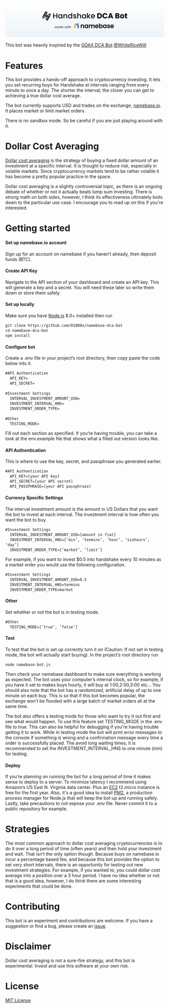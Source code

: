 ![namebase.io DCA Bot Banner Image](/banner.png)

This bot was heavily inspired by the [GDAX DCA Bot](https://github.com/WhiteRiceWill/gdax-dca-bot) [@WhiteRiceWill](https://twitter.com/whitericewill)

# Features
This bot provides a hands-off approach to cryptocurrency investing. It lets you set recurring buys for Handshake at intervals ranging from every minute to once a day. The shorter the interval, the closer you can get to achieving a true dollar cost average.

The bot currently supports USD and trades on the exchange, [namebase.io](https://www.namebase.io/). It places market or limit market orders.

There is no sandbox mode. So be careful if you are just playing around with it.

# Dollar Cost Averaging
[Dollar cost averaging](http://www.investopedia.com/terms/d/dollarcostaveraging.asp) is the strategy of buying a fixed dollar amount of an investment at a specific interval. It is thought to reduce risk, especially in volatile markets. Since cryptocurrency markets tend to be rather volatile it has become a pretty popular practice in the space.

Dollar cost averaging is a slightly controversial topic, as there is an ongoing debate of whether or not it actually beats lump sum investing. There is strong math on both sides, however, I think its effectiveness ultimately boils down to the particular use case. I encourage you to read up on this if you're interested.

# Getting started
#### Set up namebase.io account
Sign up for an account on namebase if you haven’t already, then deposit funds (BTC).

#### Create API Key
Navigate to the API section of your dashboard and create an API key. This will generate a key and a secret. You will need these later so write them down or store them safely.

#### Set up locally
Make sure you have [Node.js](https://nodejs.org) 8.0+ installed then run
```
git clone https://github.com/01000x/namebase-dca-bot
cd namebase-dca-bot
npm install
```

#### Configure bot
Create a .env file in your project’s root directory, then copy paste the code below into it.
```
#API Authentication
  API_KEY=
  API_SECRET=

#Investment Settings
  INTERVAL_INVESTMENT_AMOUNT_USD=
  INVESTMENT_INTERVAL_HNS=
  INVESTMENT_ORDER_TYPE=

#Other
  TESTING_MODE=
```
Fill out each section as specified. If you’re having trouble, you can take a look at the env.example file that shows what a filled out version looks like.

#### API Authentication
This is where to use the key, secret, and passphrase you generated earlier.
```
#API Authentication
  API_KEY=[your API key]
  API_SECRET=[your API secret]
  API_PASSPHRASE=[your API passphrase]
```

#### Currency Specific Settings
The interval investment amount is the amount in US Dollars that you want the bot to invest at each interval. The investment interval is how often you want the bot to buy.
```
#Investment Settings
  INTERVAL_INVESTMENT_AMOUNT_USD=[amount in fiat]
  INVESTMENT_INTERVAL_HNS=[‘min’, ‘tenmins’, ‘hour’, ‘sixhours’, ‘day’]
  INVESTMENT_ORDER_TYPE=[‘market’, ‘limit’]
```
For example, if you want to invest $0.5 into handshake every 10 minutes as a market order you would use the following configuration.
```
#Investment Settings
  INTERVAL_INVESTMENT_AMOUNT_USD=0.5
  INVESTMENT_INTERVAL_HNS=tenmins
  INVESTMENT_ORDER_TYPE=market
```

#### Other
Set whether or not the bot is in testing mode.
```
#Other
  TESTING_MODE=[‘true’, ‘false’]
```

#### Test
To test that the bot is set up correctly turn it on (Caution: If not set in testing mode, the bot will actually start buying). In the project’s root directory run
```
node namebase-bot.js
```
Then check your namebase dashboard to make sure everything is working as expected. The bot uses your computer’s internal clock, so for example, if you have it set to makes buys hourly, it will buy at 1:00,2:00,3:00 etc… You should also note that the bot has a randomized, artificial delay of up to one minute on each buy. This is so that if this bot becomes popular, the exchange won’t be flooded with a large batch of market orders all at the same time.

The bot also offers a testing mode for those who want to try it out first and see what would happen. To use this feature set TESTING_MODE in the .env file to true. This can also be helpful for debugging if you're having trouble getting it to work. While in testing mode the bot will print error messages to the console if something is wrong and a confirmation message every time a order is successfully placed. The avoid long waiting times, it is recommended to set the INVESTMENT_INTERVAL_HNS to one minute (min) for testing.

#### Deploy
If you’re planning on running the bot for a long period of time it makes sense to deploy to a server. To minimize latency I recommend using Amazon’s US East N. Virginia data center. Plus an [EC2](https://aws.amazon.com/ec2/) t2.micro instance is free for the first year. Also, it's a good idea to install [PM2](https://github.com/Unitech/pm2), a production process manager for Node.js that will keep the bot up and running safely. Lastly, take precautions to not expose your .env file. Never commit it to a public repository for example.

# Strategies
The most common approach to dollar cost averaging cryptocurrencies is to do it over a long period of time (often years) and then hold your investment and wait. That isn’t the only option though. Because buys on namebase.io incur a percentage based fee, and because this bot provides the option to set very short intervals, there is an opportunity for testing out new investment strategies. For example, if you wanted to, you could dollar cost average into a position over a 3 hour period. I have no idea whether or not that is a good idea, however, I do think there are some interesting experiments that could be done.

# Contributing
This bot is an experiment and contributions are welcome. If you have a suggestion or find a bug, please create an [issue](https://github.com/01000x/namebase-dca-bot/issues).

# Disclaimer
Dollar cost averaging is not a sure-fire strategy, and this bot is experimental. Invest and use this software at your own risk.

# License
[MIT License](http://opensource.org/licenses/MIT)
